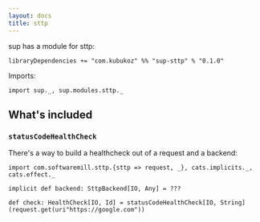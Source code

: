 ```yaml
---
layout: docs
title: sttp
---
```


sup has a module for sttp:

```
libraryDependencies += "com.kubukoz" %% "sup-sttp" % "0.1.0"
```

Imports:
```tut:silent
import sup._, sup.modules.sttp._
```

## What's included

### `statusCodeHealthCheck`

There's a way to build a healthcheck out of a request and a backend:

```tut:book
import com.softwaremill.sttp.{sttp => request, _}, cats.implicits._, cats.effect._

implicit def backend: SttpBackend[IO, Any] = ???
 
def check: HealthCheck[IO, Id] = statusCodeHealthCheck[IO, String](request.get(uri"https://google.com"))
```
